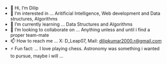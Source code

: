 - 👋 Hi, I’m Dilip 
- 👀 I’m interested in ... Aritificial Intelligence, Web development and Data structures, Algorithms
- 🌱 I’m currently learning ... Data Structures and Algorithms
- 💞️ I’m looking to collaborate on ... Anything unless and until i find a proper team-mate
- 📫 How to reach me ... X: D_Leap07, Mail: dilipkumar2000.r@gmail.com
- ⚡ Fun fact: ... I love playing chess. Astronomy was something i wanted to pursue, maybe i will ...
